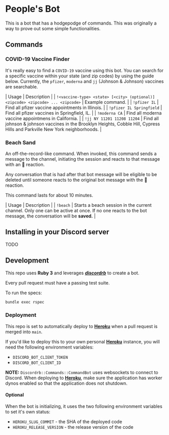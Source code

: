 # People's Bot

This is a bot that has a hodgepodge of commands. This was originally a way to
prove out some simple functionalities.

## Commands

### COVID-19 Vaccine Finder

It's really easy to find a `COVID-19` vaccine using this bot. You can search for
a specific vaccine within your state (and zip codes) by using the guide below.
Currently, the `pfizer`, `moderna` and `jj` (Johnson & Johnson) vaccines are
searchable.

| Usage                                                                           | Description                                                                                                                   |
| `!<vaccine-type> <state> [<city> (optional)] <zipcode> <zipcode> ... <zipcode>` | Example command.                                                                                                              |
| `!pfizer IL`                                                                    | Find all pfizer vaccine appointments in Illinois.                                                                             |
| `!pfizer IL Springfield`                                                        | Find all pfizer vaccines in Springfield, IL.                                                                                  |
| `!moderna CA`                                                                   | Find all moderna vaccine appointmens in California.                                                                           |
| `!jj NY 11201 11208 11204`                                                      | Find all johnson & johnson vaccines in the Brooklyn Heights, Cobble Hill, Cypress Hills and Parkville New York neighborhoods. |

### Beach Sand

An off-the-record-like command. When invoked, this command sends a message to
the channel, initiating the session and reacts to that message with an :ocean: reaction.

Any conversation that is had after that bot message will be eligible to be
deleted until someone reacts to the original bot message with the :ocean:
reaction.

This command lasts for about 10 minutes.

| Usage    | Description                                                                                                                                             |
| `!beach` | Starts a beach session in the current channel. Only one can be active at once. If no one reacts to the bot message, the conversation will be **saved.** |

## Installing in your Discord server

TODO

## Development

This repo uses **Ruby 3** and leverages _**[discordrb](https://github.com/shardlab/discordrb)**_ to create a bot.

Every pull request must have a passing test suite.

To run the specs:

```bash
bundle exec rspec
```

### Deployment

This repo is set to automatically deploy to **[Heroku](https://heroku.com)** when a pull request is merged into `main`.

If you'd like to deploy this to your own personal **[Heroku](https://heroku.com)** instance, you will need the following environment variables:

- `DISCORD_BOT_CLIENT_TOKEN`
- `DISCORD_BOT_CLIENT_ID`

**NOTE:** `Discordrb::Commands::CommandBot` uses websockets to connect to Discord. When deploying to **[Heroku](https://heroku.com)**, make sure the application has worker dynos enabled so that the application does not shutdown.

#### Optional

When the bot is initializing, it uses the two following environment variables to
set it's own status:

- `HEROKU_SLUG_COMMIT` - the SHA of the deployed code
- `HEROKU_RELEASE_VERSION` - the release version of the code
